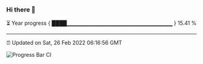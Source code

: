 ### Hi there 👋

⏳ Year progress { ████▁▁▁▁▁▁▁▁▁▁▁▁▁▁▁▁▁▁▁▁▁▁▁▁▁▁ } 15.41 %

---

⏰ Updated on Sat, 26 Feb 2022 06:16:56 GMT

![Progress Bar CI](https://github.com/liununu/liununu/workflows/Progress%20Bar%20CI/badge.svg)
